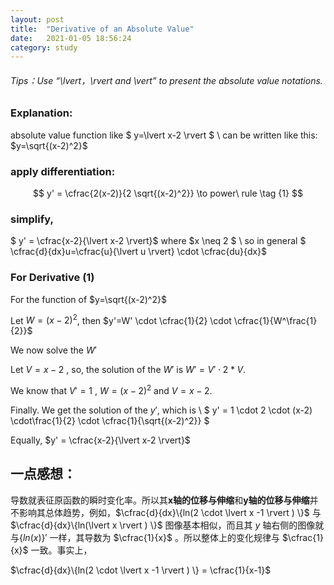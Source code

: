 ```yaml
---
layout: post
title:  "Derivative of an Absolute Value"
date:   2021-01-05 18:56:24
category: study
---
```


###### Tips：Use “\lvert，\rvert and \vert” to present the absolute value notations.

### Explanation:

absolute value function like  $ y=\lvert x-2 \rvert $ \\
can be written like this: $y=\sqrt{(x-2)^2}$

### apply differentiation:

$$
 y' = \cfrac{2(x-2)}{2 \sqrt{(x-2)^2}} \to power\ rule  \tag {1}
 $$

### simplify,

$ y' = \cfrac{x-2}{\lvert x-2 \rvert}$  where $x \neq 2 $ \\
so in general $ \cfrac{d}{dx}u=\cfrac{u}{\lvert u \rvert} \cdot \cfrac{du}{dx}$

### For Derivative (1)

For the function of  $y=\sqrt{(x-2)^2}$ 

Let $W=(x-2)^2$, then $y'=W' \cdot \cfrac{1}{2} \cdot \cfrac{1}{W^\frac{1}{2}}$

We now solve the $W'$

Let $V=x-2$ , so, the solution of the $W'$ is $W' = V' \cdot 2 * V$.

We know that $V'=1$ , $W=(x-2)^2$ and $V=x-2$.

Finally. We get the solution of the $y'$, which is \\
$ y' = 1 \cdot 2 \cdot (x-2) \cdot\frac{1}{2} \cdot \cfrac{1}{\sqrt{(x-2)^2}} $

Equally, $y' = \cfrac{x-2}{\lvert x-2 \rvert}$

## 一点感想：

导数就表征原函数的瞬时变化率。所以其**x轴的位移与伸缩**和**y轴的位移与伸缩**并不影响其总体趋势，例如，$\cfrac{d}{dx}\{ln(2 \cdot \lvert x -1 \rvert ) \}$ 与 $\cfrac{d}{dx}\{ln(\lvert x \rvert ) \}$ 图像基本相似，而且其 $y$ 轴右侧的图像就与$\{ln(x)\}'$ 一样，其导数为 $\cfrac{1}{x}$ 。所以整体上的变化规律与 $\cfrac{1}{x}$ 一致。事实上，

$\cfrac{d}{dx}\{ln(2 \cdot \lvert x -1 \rvert ) \} = \cfrac{1}{x-1}$